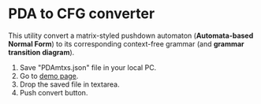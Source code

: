 # PDA to CFG converter

This utility convert a matrix-styled pushdown automaton (**Automata-based Normal Form**) to its corresponding context-free grammar (and **grammar transition diagram**).

1. Save "PDAmtxs.json" file in your local PC. 
2. Go to [demo page](https://ubeito.github.io//PDAtoCFG.html).
3. Drop the saved file in textarea.
4. Push convert button.

